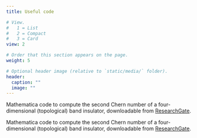 ```yaml
---
title: Useful code

# View.
#   1 = List
#   2 = Compact
#   3 = Card
view: 2

# Order that this section appears on the page.
weight: 5

# Optional header image (relative to `static/media/` folder).
header:
  caption: ""
  image: ""
---
```


<p>Mathematica code to compute the second Chern number of a four-dimensional (topological) band insulator, downloadable from <a href="https://www.researchgate.net/deref/http%3A%2F%2Fdx.doi.org%2F10.13140%2FRG.2.2.35088.12801?_sg%5B0%5D=b0Lnz7mXmDrlOqpLCg3Wyqj0fDtXH7Wq4vPNg1D3dzGd2u5O8m13JUdpxOoIkSHr3_r7lC47QpaqL7NcnXqtfAzwAw.mopU4E2yY2vHegamxKjV2HWNOjIGEiOK7iamkHZ8EjB6iEeIR3h-tVaAIb9a2Z4gjsLWabamAQM8UmaMcaRY3w">ResearchGate</a>.</p>

<p>Mathematica code to compute the second Chern number of a four-dimensional (topological) band insulator, downloadable from <a href="https://www.researchgate.net/deref/http%3A%2F%2Fdx.doi.org%2F10.13140%2FRG.2.2.35088.12801?_sg%5B0%5D=b0Lnz7mXmDrlOqpLCg3Wyqj0fDtXH7Wq4vPNg1D3dzGd2u5O8m13JUdpxOoIkSHr3_r7lC47QpaqL7NcnXqtfAzwAw.mopU4E2yY2vHegamxKjV2HWNOjIGEiOK7iamkHZ8EjB6iEeIR3h-tVaAIb9a2Z4gjsLWabamAQM8UmaMcaRY3w">ResearchGate</a>.</p>
